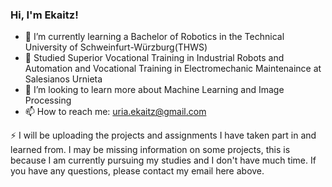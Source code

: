 ### Hi, I'm Ekaitz!

- 🔭 I’m currently learning a Bachelor of Robotics in the Technical University of Schweinfurt-Würzburg(THWS)
- 💬 Studied Superior Vocational Training in Industrial Robots and Automation and Vocational Training in Electromechanic Maintenaince at Salesianos Urnieta
- 🤔 I’m looking to learn more about Machine Learning and Image Processing
- 📫 How to reach me: uria.ekaitz@gmail.com

⚡ I will be uploading the projects and assignments I have taken part in and learned from. I may be missing information on some projects, this is because I am currently pursuing my studies and I don't have much time. If you have any questions, please contact my email here above.

<!--
**Ekaitzu/Ekaitzu** is a ✨ _special_ ✨ repository because its `README.md` (this file) appears on your GitHub profile.

Here are some ideas to get you started:

- 🔭 I’m currently working on  
- 🌱 I’m currently learning ...
- 👯 I’m looking to collaborate on ...
- 🤔 I’m looking for help with ...
- 💬 Ask me about ...
- 📫 How to reach me: ...
- 😄 Pronouns: ...
- ⚡ Fun fact: ...
-->
